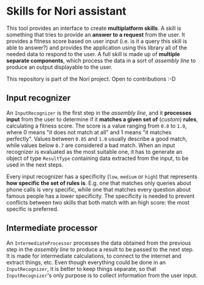 # Skills for Nori assistant
This tool provides an interface to create **multiplatform skills**. A skill is something that tries to provide an **answer to a request** from the user. It provides a fitness score based on user input (i.e. is it a query this skill is able to answer?) and provides the application using this library all of the needed data to respond to the user. A full skill is made up of **multiple separate components**, which process the data in a sort of *assembly line* to produce an output displayable to the user.

This repository is part of the Nori project. Open to contributions :-D

## Input recognizer
An `InputRecognizer` is the first step in the *assembly line*, and it **processes input** from the user to determine if it **matches a given set of** (*custom*) **rules**, calculating a fitness score. The score is a value ranging from `0.0` to `1.0`, where 0 means "it does not match at all" and 1 means "it matches perfectly". Values between `0.85` and `1.0` usually describe a good match, while values below `0.7` are considered a bad match. When an input recognizer is evaluated as the most suitable one, it has to generate an object of type `ResultType` containing data extracted from the input, to be used in the next steps.

Every input recognizer has a specificity (`low`, `medium` or `high`) that represents **how specific the set of rules is**. E.g. one that matches only queries about phone calls is very specific, while one that matches every question about famous people has a lower specificity. The specificity is needed to prevent conflicts between two skills that both match with an high score: the most specific is preferred.

## Intermediate processor
An `IntermediateProcessor` processes the data obtained from the previous step in the *assembly line* to produce a result to be passed to the next step. It is made for intermediate calculations, to connect to the internet and extract things, etc. Even though everything could be done in an `InputRecognizer`, it is better to keep things separate, so that `InputRecognizer`'s only purpose is to collect information from the user input.

